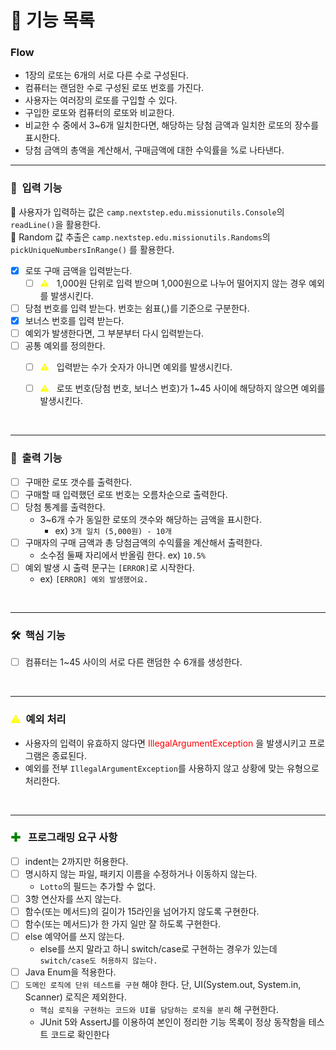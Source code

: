 # 📝 기능 목록

### Flow
- 1장의 로또는 6개의 서로 다른 수로 구성된다.
- 컴퓨터는 랜덤한 수로 구성된 로또 번호를 가진다.
- 사용자는 여러장의 로또를 구입할 수 있다.
- 구입한 로또와 컴퓨터의 로또와 비교한다.
- 비교한 수 중에서 3~6개 일치한다면, 해당하는 당첨 금액과 일치한 로또의 장수를 표시한다.
- 당첨 금액의 총액을 계산해서, 구매금액에 대한 수익률을 %로 나타낸다.

---


### 🔨 &nbsp;입력 기능
🌟 사용자가 입력하는 값은 `camp.nextstep.edu.missionutils.Console`의 `readLine()`을 활용한다. <br>
🌟 Random 값 추출은 `camp.nextstep.edu.missionutils.Randoms`의 `pickUniqueNumbersInRange()` 를 활용한다.
<br>

- [x] 로또 구매 금액을 입력받는다.
  - [ ] <span style ="color:yellow">⚠️</span> &nbsp; 1,000원 단위로 입력 받으며 1,000원으로 나누어 떨어지지 않는 경우 예외를 발생시킨다.
- [ ] 당첨 번호를 입력 받는다. 번호는 쉼표(,)를 기준으로 구분한다.
- [x] 보너스 번호를 입력 받는다.
- [ ] 예외가 발생한다면, 그 부분부터 다시 입력받는다.
- [ ] 공통 예외를 정의한다.
  - [ ] <span style ="color:yellow">⚠️</span> &nbsp; 입력받는 수가 숫자가 아니면 예외를 발생시킨다.
  - [ ] <span style ="color:yellow">⚠️</span> &nbsp; 로또 번호(당첨 번호, 보너스 번호)가 1~45 사이에 해당하지 않으면 예외를 발생시킨다.


<br>

---  
### 🔨 &nbsp;출력 기능
- [ ] 구매한 로또 갯수를 출력한다.
- [ ] 구매할 때 입력했던 로또 번호는 오름차순으로 출력한다.
- [ ] 당첨 통계를 출력한다.
  - 3~6개 수가 동일한 로또의 갯수와 해당하는 금액을 표시한다.
    - ex) `3개 일치 (5,000원) - 10개`
- [ ] 구매자의 구매 금액과 총 당첨금액의 수익률을 계산해서 출력한다.
  - 소수점 둘째 자리에서 반올림 한다. ex) `10.5%`
- [ ] 예외 발생 시 출력 문구는 `[ERROR]`로 시작한다.
  - ex) `[ERROR] 예외 발생했어요.`
<br>

---  
### 🛠️ &nbsp;핵심 기능
- [ ] 컴퓨터는 1~45 사이의 서로 다른 랜덤한 수 6개를 생성한다.

<br>

---  
### <span style ="color:yellow">⚠️</span> &nbsp;예외 처리
- 사용자의 입력이 유효하지 않다면
  <span style ="color:red">IllegalArgumentException</span> 을 발생시키고 프로그램은 종료된다.
- 예외를 전부 `IllegalArgumentException`를 사용하지 않고 상황에 맞는 유형으로 처리한다.

<br>

---
### <span style ="color:green">✚</span> &nbsp; 프로그래밍 요구 사항
- [ ] indent는 2까지만 허용한다.
- [ ] 명시하지 않는 파일, 패키지 이름을 수정하거나 이동하지 않는다.
  - `Lotto`의 필드는 추가할 수 없다.
- [ ] 3항 연산자를 쓰지 않는다.
- [ ] 함수(또는 메서드)의 길이가 15라인을 넘어가지 않도록 구현한다.
- [ ] 함수(또는 메서드)가 한 가지 일만 잘 하도록 구현한다.
- [ ] else 예약어를 쓰지 않는다.
  - else를 쓰지 말라고 하니 switch/case로 구현하는 경우가 있는데 `switch/case도 허용하지 않는다.`
- [ ] Java Enum을 적용한다.
- [ ] `도메인 로직에 단위 테스트를 구현` 해야 한다. 단, UI(System.out, System.in, Scanner) 로직은 제외한다.
  - `핵심 로직을 구현하는 코드와 UI를 담당하는 로직을 분리` 해 구현한다.
  - JUnit 5와 AssertJ를 이용하여 본인이 정리한 기능 목록이 정상 동작함을 테스트 코드로 확인한다